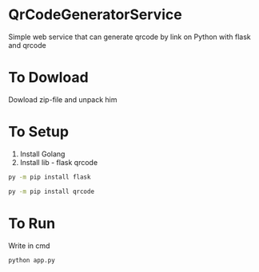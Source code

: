 # QrCodeGeneratorService

Simple web service that can generate qrcode by link on Python with flask and qrcode

# To Dowload

Dowload zip-file and unpack him

# To Setup

1. Install Golang
2. Install lib - flask qrcode

```bash
py -m pip install flask

py -m pip install qrcode
```

# To Run

Write in cmd

```bash
python app.py
```
